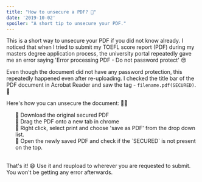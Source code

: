 ```yaml
---
title: "How to unsecure a PDF? 💫"
date: '2019-10-02'
spoiler: "A short tip to unsecure your PDF."
---
```


This is a short way to unsecure your PDF if you did not know already. I noticed that when I tried to submit my TOEFL score report (PDF) during my masters degree application process, the university portal repeatedly gave me an error saying 'Error processing PDF - Do not password protect' 😒

Even though the document did not have any password protection, this repeatedly happened even after re-uploading. I checked the title bar of the PDF document in Acrobat Reader and saw the tag - `filename.pdf(SECURED)`. 👀

Here's how you can unsecure the document: 🧙‍♂️
<ul style="list-style-type:none">
<li>🌟 Download the original secured PDF
<li>🌟 Drag the PDF onto a new tab in chrome 
<li>🌟 Right click, select print and choose 'save as PDF' from the drop down list.
<li>🌟 Open the newly saved PDF and check if the `SECURED` is not present on the top.
</ul>
<br/>
That's it! 😄 Use it and reupload to wherever you are requested to submit. You won't be getting any error afterwards. 